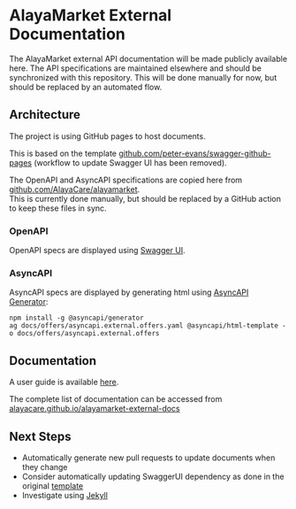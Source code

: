 # AlayaMarket External Documentation

The AlayaMarket external API documentation will be made publicly available here. 
The API specifications are maintained elsewhere and should be synchronized with this repository. 
This will be done manually for now, but should be replaced by an automated flow. 

## Architecture 

The project is using GitHub pages to host documents. 

This is based on the template 
[github.com/peter-evans/swagger-github-pages](https://github.com/peter-evans/swagger-github-pages)
(workflow to update Swagger UI has been removed).


The OpenAPI and AsyncAPI specifications are copied here from [github.com/AlayaCare/alayamarket](https://github.com/AlayaCare/alayamarket).  
This is currently done manually, but should be replaced by a GitHub action to keep these files in sync. 

### OpenAPI
OpenAPI specs are displayed using [Swagger UI](https://swagger.io/docs/open-source-tools/swagger-ui/usage/installation/). 


### AsyncAPI 
AsyncAPI specs are displayed by generating html using [AsyncAPI Generator](https://www.asyncapi.com/tools/generator):
```shell
npm install -g @asyncapi/generator
ag docs/offers/asyncapi.external.offers.yaml @asyncapi/html-template -o docs/offers/asyncapi.external.offers
```

## Documentation 

A user guide is available [here](https://alayacare.github.io/alayamarket-external-docs/user_guide). 

The complete list of documentation can be accessed from 
[alayacare.github.io/alayamarket-external-docs](https://alayacare.github.io/alayamarket-external-docs/)

## Next Steps

* Automatically generate new pull requests to update documents when they change 
* Consider automatically updating SwaggerUI dependency as done in the original 
[template](https://github.com/peter-evans/swagger-github-pages)
* Investigate using [Jekyll](https://docs.github.com/en/pages/setting-up-a-github-pages-site-with-jekyll/about-github-pages-and-jekyll)
